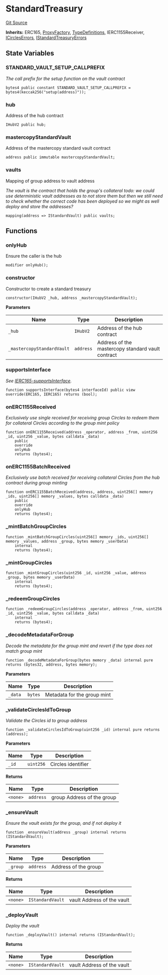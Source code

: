# StandardTreasury
[Git Source](https://github.com/aboutcircles/circles-contracts-v2/blob/9fbbffb44eda7934ea8adf9354e5f09f6b15b8b2/src/treasury/StandardTreasury.sol)

**Inherits:**
ERC165, [ProxyFactory](/src/proxy/ProxyFactory.sol/contract.ProxyFactory.md), [TypeDefinitions](/src/hub/TypeDefinitions.sol/contract.TypeDefinitions.md), IERC1155Receiver, [ICirclesErrors](/src/errors/Errors.sol/interface.ICirclesErrors.md), [IStandardTreasuryErrors](/src/errors/Errors.sol/interface.IStandardTreasuryErrors.md)


## State Variables
### STANDARD_VAULT_SETUP_CALLPREFIX
*The call prefix for the setup function on the vault contract*


```solidity
bytes4 public constant STANDARD_VAULT_SETUP_CALLPREFIX = bytes4(keccak256("setup(address)"));
```


### hub
Address of the hub contract


```solidity
IHubV2 public hub;
```


### mastercopyStandardVault
Address of the mastercopy standard vault contract


```solidity
address public immutable mastercopyStandardVault;
```


### vaults
Mapping of group address to vault address

*The vault is the contract that holds the group's collateral
todo: we could use deterministic vault addresses as to not store them
but then we still need to check whether the correct code has been deployed
so we might as well deploy and store the addresses?*


```solidity
mapping(address => IStandardVault) public vaults;
```


## Functions
### onlyHub

Ensure the caller is the hub


```solidity
modifier onlyHub();
```

### constructor

Constructor to create a standard treasury


```solidity
constructor(IHubV2 _hub, address _mastercopyStandardVault);
```
**Parameters**

|Name|Type|Description|
|----|----|-----------|
|`_hub`|`IHubV2`|Address of the hub contract|
|`_mastercopyStandardVault`|`address`|Address of the mastercopy standard vault contract|


### supportsInterface

*See [IERC165-supportsInterface](/lib/forge-std/src/interfaces/IERC165.sol/interface.IERC165.md#supportsinterface).*


```solidity
function supportsInterface(bytes4 interfaceId) public view override(ERC165, IERC165) returns (bool);
```

### onERC1155Received

*Exclusively use single received for receiving group Circles to redeem them
for collateral Circles according to the group mint policy*


```solidity
function onERC1155Received(address _operator, address _from, uint256 _id, uint256 _value, bytes calldata _data)
    public
    override
    onlyHub
    returns (bytes4);
```

### onERC1155BatchReceived

*Exclusively use batch received for receiving collateral Circles
from the hub contract during group minting*


```solidity
function onERC1155BatchReceived(address, address, uint256[] memory _ids, uint256[] memory _values, bytes calldata _data)
    public
    override
    onlyHub
    returns (bytes4);
```

### _mintBatchGroupCircles


```solidity
function _mintBatchGroupCircles(uint256[] memory _ids, uint256[] memory _values, address _group, bytes memory _userData)
    internal
    returns (bytes4);
```

### _mintGroupCircles


```solidity
function _mintGroupCircles(uint256 _id, uint256 _value, address _group, bytes memory _userData)
    internal
    returns (bytes4);
```

### _redeemGroupCircles


```solidity
function _redeemGroupCircles(address _operator, address _from, uint256 _id, uint256 _value, bytes calldata _data)
    internal
    returns (bytes4);
```

### _decodeMetadataForGroup

*Decode the metadata for the group mint and revert if the type does not match group mint*


```solidity
function _decodeMetadataForGroup(bytes memory _data) internal pure returns (bytes32, address, bytes memory);
```
**Parameters**

|Name|Type|Description|
|----|----|-----------|
|`_data`|`bytes`|Metadata for the group mint|


### _validateCirclesIdToGroup

*Validate the Circles id to group address*


```solidity
function _validateCirclesIdToGroup(uint256 _id) internal pure returns (address);
```
**Parameters**

|Name|Type|Description|
|----|----|-----------|
|`_id`|`uint256`|Circles identifier|

**Returns**

|Name|Type|Description|
|----|----|-----------|
|`<none>`|`address`|group Address of the group|


### _ensureVault

*Ensure the vault exists for the group, and if not deploy it*


```solidity
function _ensureVault(address _group) internal returns (IStandardVault);
```
**Parameters**

|Name|Type|Description|
|----|----|-----------|
|`_group`|`address`|Address of the group|

**Returns**

|Name|Type|Description|
|----|----|-----------|
|`<none>`|`IStandardVault`|vault Address of the vault|


### _deployVault

*Deploy the vault*


```solidity
function _deployVault() internal returns (IStandardVault);
```
**Returns**

|Name|Type|Description|
|----|----|-----------|
|`<none>`|`IStandardVault`|vault Address of the vault|



